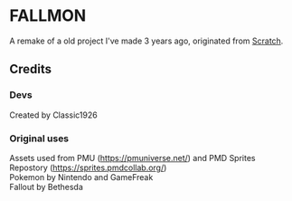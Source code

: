 # FALLMON
A remake of a old project I've made 3 years ago, originated from [Scratch](https://scratch.mit.edu/projects/491386652/).
## Credits
### Devs
Created by Classic1926<br>
### Original uses
Assets used from PMU (https://pmuniverse.net/) and PMD Sprites Repostory (https://sprites.pmdcollab.org/)<br>
Pokemon by Nintendo and GameFreak<br>
Fallout by Bethesda
